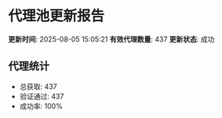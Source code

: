 # 代理池更新报告

**更新时间**: 2025-08-05 15:05:21
**有效代理数量**: 437
**更新状态**:  成功

## 代理统计
- 总获取: 437
- 验证通过: 437
- 成功率: 100%
